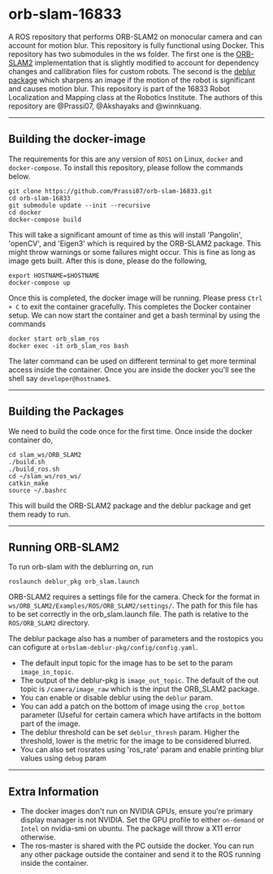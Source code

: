 # orb-slam-16833
A ROS repository that performs ORB-SLAM2 on monocular camera and can account for motion blur. This repository is fully functional using Docker. This repository has two submodules in the ws folder. The first one is the [ORB-SLAM2](https://github.com/Prassi07/ORB_SLAM2) implementation that is slightly modified to account for dependency changes and callibration files for custom robots. The second is the [deblur package](https://github.com/Prassi07/orbslam-deblur-pkg) which sharpens an image if the motion of the robot is significant and causes motion blur. This repository is part of the 16833 Robot Localization and Mapping class at the Robotics Institute. The authors of this repository are @Prassi07, @Akshayaks and @winnkuang.

-----------------------
## Building the docker-image
The requirements for this are any version of `ROS1` on Linux, `docker` and `docker-compose`. To install this repository, please follow the commands below.

```console
git clone https://github.com/Prassi07/orb-slam-16833.git
cd orb-slam-16833
git submodule update --init --recursive
cd docker
docker-compose build
```

This will take a significant amount of time as this will install 'Pangolin', 'openCV', and 'Eigen3' which is required by the ORB-SLAM2 package. This might throw warnings or some failures might occur. This is fine as long as image gets built. After this is done, please do the following,

```console
export HOSTNAME=$HOSTNAME
docker-compose up
```

Once this is completed, the docker image will be running. Please press `Ctrl + C` to exit the container gracefully. This completes the Docker container setup. We can now start the container and get a bash terminal by using the commands 
```console
docker start orb_slam_ros
docker exec -it orb_slam_ros bash
```
The later command can be used on different terminal to get more terminal access inside the container. Once you are inside the docker you'll see the shell say `developer@hostname$`.

---------------------
## Building the Packages
We need to build the code once for the first time. Once inside the docker container do,
```console
cd slam_ws/ORB_SLAM2
./build.sh
./build_ros.sh
cd ~/slam_ws/ros_ws/
catkin_make
source ~/.bashrc
```
This will build the ORB-SLAM2 package and the deblur package and get them ready to run.

--------------

## Running ORB-SLAM2

To run orb-slam with the deblurring on, run
```console
roslaunch deblur_pkg orb_slam.launch
```
ORB-SLAM2 requires a settings file for the camera. Check for the format in `ws/ORB_SLAM2/Examples/ROS/ORB_SLAM2/settings/`. The path for this file has to be set correctly in the orb_slam.launch file. The path is relative to the `ROS/ORB_SLAM2` directory.

The deblur package also has a number of parameters and the rostopics you can cofigure at `orbslam-deblur-pkg/config/config.yaml`. 

- The default input topic for the image has to be set to the param `image_in_topic`. 
- The output of the deblur-pkg is `image_out_topic`. The default of the out topic is `/camera/image_raw` which is the input the ORB_SLAM2 package. 
- You can enable or disable deblur using the `deblur` param. 
- You can add a patch on the bottom of image using the `crop_bottom` parameter (Useful for certain camera which have artifacts in the bottom part of the image. 
- The deblur threshold can be set `deblur_thresh` param. Higher the threshold, lower is the metric for the image to be considered blurred.
- You can also set rosrates using 'ros_rate' param and enable printing blur values using `debug` param

--------------------------

## Extra Information

- The docker images don't run on NVIDIA GPUs, ensure you're primary display manager is not NVIDIA. Set the GPU profile to either `on-demand` or `Intel` on nvidia-smi on ubuntu. The package will throw a X11 error otherwise.
- The ros-master is shared with the PC outside the docker. You can run any other package outside the container and send it to the ROS running inside the container.
